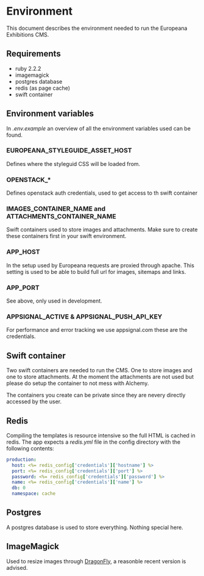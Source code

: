 # Environment

This document describes the environment needed to run the Europeana Exhibitions CMS.

## Requirements

* ruby 2.2.2
* imagemagick
* postgres database
* redis (as page cache)
* swift container

## Environment variables

In *.env.example* an overview of all the environment variables used can be found.

### EUROPEANA_STYLEGUIDE_ASSET_HOST
Defines where the styleguid CSS will be loaded from.

### OPENSTACK_*
Defines openstack auth credentials, used to get access to th swift container

### IMAGES_CONTAINER_NAME and ATTACHMENTS_CONTAINER_NAME
Swift containers used to store images and attachments. Make sure to create these containers first in your swift environment.

### APP_HOST
In the setup used by Europeana requests are proxied through apache. This setting is used to be able to build full url for images, sitemaps and links.

### APP_PORT
See above, only used in development.

### APPSIGNAL_ACTIVE & APPSIGNAL_PUSH_API_KEY
For performance and error tracking we use appsignal.com these are the credentials.

## Swift container

Two swift containers are needed to run the CMS. One to store images and one to store attachments. At the moment the attachments are not used but please do setup the container to not mess with Alchemy.

The containers you create can be private since they are nevery directly accessed by the user.

## Redis

Compiling the templates is resource intensive so the full HTML is cached in redis. The app expects a *redis.yml* file in the config directory with the following contents:

```yml
production:
  host: <%= redis_config['credentials']['hostname'] %>
  port: <%= redis_config['credentials']['port'] %>
  password: <%= redis_config['credentials']['password'] %>
  name: <%= redis_config['credentials']['name'] %>
  db: 0
  namespace: cache
```

## Postgres

A postgres database is used to store everything. Nothing special here.

## ImageMagick

Used to resize images through [DragonFly](https://github.com/markevans/dragonfly), a reasonble recent version is advised.
